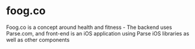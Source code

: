 # foog.co
Foog.co is a concept around health and fitness - The backend uses Parse.com, and front-end is an iOS application using Parse iOS libraries as well as other components

